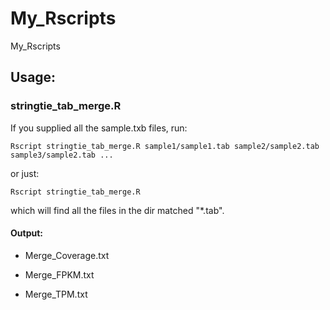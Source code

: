 # My_Rscripts
My_Rscripts

## Usage:
### stringtie_tab_merge.R
If you supplied all the sample.txb files, run: 
```  
Rscript stringtie_tab_merge.R sample1/sample1.tab sample2/sample2.tab sample3/sample2.tab ...
````
or just:

```
Rscript stringtie_tab_merge.R
```
which will find all the files in the dir matched "\*.tab".

#### Output:
* Merge_Coverage.txt

* Merge_FPKM.txt

* Merge_TPM.txt

